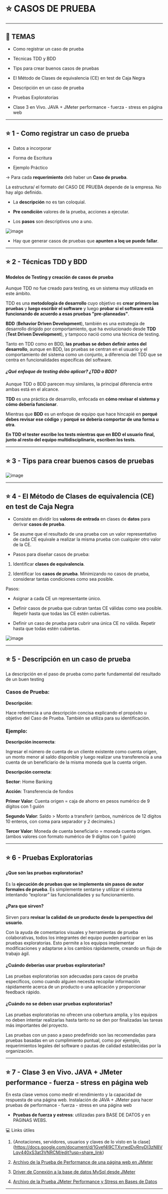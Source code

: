 # :star: CASOS DE PRUEBA
---

## :book: TEMAS

- Como registrar un caso de prueba

- Técnicas TDD y BDD

- Tips para crear buenos casos de pruebas

- El Método de Clases de equivalencia (CE) en test de Caja Negra

- Descripción en un caso de prueba

- Pruebas Exploratorias

- Clase 3 en Vivo. JAVA + JMeter performance - fuerza - stress en página web

---

## :star: 1 - Como registrar un caso de prueba

- Datos a incorporar 

- Forma de Escritura 

- Ejemplo Práctico

-> Para cada **requerimiento** deb haber un **Caso de prueba**.

La estructura/ el formato del CASO DE PRUEBA depende de la empresa. No hay algo definido.


- La **descripción** no es tan coloquial.

- **Pre condiciòn** valores de la prueba, acciones a ejecutar.

- Los **pasos** son descriptivos uno a uno.

![image](https://user-images.githubusercontent.com/72580574/220431052-940247dc-5622-4ec2-b2f9-d0f2404acc16.png)

- Hay que generar casos de pruebas que **apunten a loq ue puede fallar**.

---

## :star: 2 - Técnicas TDD y BDD

#### Modelos de Testing y creación de casos de prueba

Aunque TDD no fue creado para testing, es un sistema muy utilizada en este ámbito.

TDD es una **metodología de desarrollo** cuyo objetivo es **crear primero las pruebas** y **luego escribir el software** y luego **probar si el software está funcionando de acuerdo a esas pruebas "pre-planeadas"**.

**BDD** (**Behavior Driven Development**), también es una estrategia de desarrollo dirigido por comportamiento, que ha evolucionado desde **TDD** (**Test Driven Development**), y tampoco nació como una técnica de testing.

Tanto en TDD como en BDD, **las pruebas se deben definir antes del desarrollo**, aunque en BDD, las pruebas se centran en el usuario y el comportamiento del sistema como un conjunto, a diferencia del TDD que se centra en funcionalidades específicas del software.


##### ¿Qué enfoque de testing debo aplicar? ¿TDD o BDD?

Aunque TDD o BDD parecen muy similares, la principal diferencia entre ambas está en el alcance. 

**TDD** es una práctica de desarrollo, enfocada en **cómo revisar el sistema y cómo debería funcionar**.

Mientras que **BDD** es un enfoque de equipo que hace hincapié en **porqué debes revisar ese código** y **porqué se debería comportar de una forma u otra**.

**En TDD el tester escribe los tests mientras que en BDD el usuario final, junto al resto del equipo multidisciplinario, escriben los tests**.

---

## :star: 3 - Tips para crear buenos casos de pruebas

![image](https://user-images.githubusercontent.com/72580574/220201503-d49ce532-a300-4583-95d3-556c90b609fb.png)


---

## :star: 4 - El Método de Clases de equivalencia (CE) en test de Caja Negra


- Consiste en dividir los **valores de entrada** en clases de **datos** para derivar **casos de prueba**.

- Se asume que el resultado de una prueba con un valor representativo de cada CE equivale a realizar la misma prueba con cualquier otro valor de la CE.

- Pasos para diseñar casos de prueba:

1. Identificar **clases de equivalencia**.

2. Identificar los **casos de prueba**. Minimizando no casos de prueba, considerar tantas condiciones como sea posible. 

Pasos:

- Asignar a cada CE un representante único.

- Definir casos de prueba que cubran tantas CE válidas como sea posible. Repetir hasta que todas las CE estén cubiertas.

- Definir un caso de prueba para cubrir una única CE no válida. Repetir hasta que todas estén cubiertas.

![image](https://user-images.githubusercontent.com/72580574/220201644-45917d4e-d9f5-4d77-9d2b-14d4e32ccf29.png)


---

## :star: 5 - Descripción en un caso de prueba


La descripción en el paso de prueba como parte fundamental del  resultado de un buen testing

### Casos de Prueba:

**Descripción**:

Hace referencia a una descripción concisa explicando el propósito u objetivo del Caso de Prueba. También se utiliza para su identificación.

### Ejemplo:

**Descripción incorrecta**:

Ingresar el número de cuenta de un cliente existente como cuenta origen, un monto menor al saldo disponible y luego realizar una transferencia a una cuenta de un beneficiario de la misma moneda que la cuenta origen.

**Descripción correcta**:

**Sector**: Home Banking

**Acción**: Transferencia de fondos

**Primer Valor**: Cuenta origen = caja de ahorro en pesos numérico de 9 dígitos con 1 guión

**Segundo Valor**: Saldo > Monto a transferir (ambos, numéricos de 12 dígitos 10 enteros, con coma para separador y 2 decimales.)

**Tercer Valor**: Moneda de cuenta beneficiario = moneda cuenta origen. (ambos valores con formato numérico de 9 dígitos con 1 guión)

---

## :star: 6 - Pruebas Exploratorias

#### ¿Que son las pruebas exploratorias?

Es la **ejecución de pruebas que se implementa sin pasos de autor formales de prueba**. Es simplemente sentarse y utilizar el sistema intentando “explorar” las funcionalidades y su funcionamiento.

#### ¿Para que sirven?

Sirven para **revisar la calidad de un producto desde la perspectiva del usuario**.

Con la ayuda de comentarios visuales y herramientas de prueba colaborativas, todos los integrantes del equipo pueden participar en las pruebas exploratorias. Esto permite a los equipos implementar modificaciones y adaptarse a los cambios rápidamente, creando un flujo de trabajo ágil.

#### ¿Cuándo deberías usar pruebas exploratorias?

Las pruebas exploratorias son adecuadas para casos de prueba específicos, como cuando alguien necesita recopilar información rápidamente acerca de un producto o una aplicación y proporcionar feedback rápido.

#### ¿Cuándo no se deben usar pruebas exploratorias?

Las pruebas exploratorias no ofrecen una cobertura amplia, y los equipos no deben intentar realizarlas hasta tanto no se den por finalizadas las tareas más importantes del proyecto.

Las pruebas con un paso a paso predefinido son las recomendadas para pruebas basadas en un cumplimiento puntual, como por ejemplo, requerimientos legales del software o pautas de calidad establecidas por la organización. 


---

## :star: 7 - Clase 3 en Vivo. JAVA + JMeter performance - fuerza - stress en página web


En esta clase vemos como medir el rendimiento y la capacidad de respuesta de una página web. Instalación de JAVA + JMeter para hacer pruebas de performance - fuerza - stress en una página web

- **Pruebas de fuerza y estress**: utilizadas para BASE DE DATOS y en PÁGINAS WEBS.


:computer: Links útiles

1. {Anotaciones, servidores, usuarios y claves de lo visto en la clase](https://docs.google.com/document/d/1Gvef4I9CTXyrwdDvRnyDI3zN8VLqv440xS3at3VNRCM/edit?usp=share_link)

2. [Archivo de la Prueba de Performance de una página web en JMeter](https://drive.google.com/file/d/1E1fdTBY44z9T1K1oWVQJIhmQYygc2K9z/view?usp=share_link)


3. [Driver de Conexión a la base de datos MySql desde JMeter](https://drive.google.com/file/d/1CZF3WZr9bb7z_mvW5o8X83DqzMcI-kru/view?usp=share_link)


4. [Archivo de la Prueba JMeter Performance y Stress en Bases de Datos](https://drive.google.com/file/d/1M3DZSRetuTYG9pTff7h_MuTCq2NjMIro/view?usp=share_link)


---
